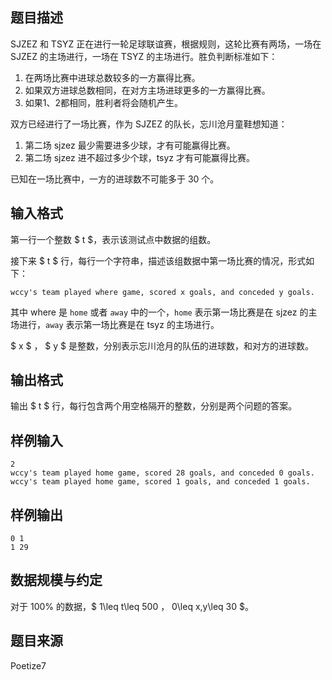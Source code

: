 ## 题目描述

SJZEZ 和 TSYZ 正在进行一轮足球联谊赛，根据规则，这轮比赛有两场，一场在 SJZEZ 的主场进行，一场在 TSYZ 的主场进行。胜负判断标准如下：

1. 在两场比赛中进球总数较多的一方赢得比赛。
2. 如果双方进球总数相同，在对方主场进球更多的一方赢得比赛。
3. 如果1、2都相同，胜利者将会随机产生。

双方已经进行了一场比赛，作为 SJZEZ 的队长，忘川沧月童鞋想知道：

1. 第二场 sjzez 最少需要进多少球，才有可能赢得比赛。
2. 第二场 sjzez 进不超过多少个球，tsyz 才有可能赢得比赛。

已知在一场比赛中，一方的进球数不可能多于 30 个。

## 输入格式

第一行一个整数 $ t $，表示该测试点中数据的组数。

接下来 $ t $ 行，每行一个字符串，描述该组数据中第一场比赛的情况，形式如下：

```
wccy's team played where game, scored x goals, and conceded y goals.
```

其中 where 是 ```home``` 或者 ```away``` 中的一个，```home``` 表示第一场比赛是在 sjzez 的主场进行，```away``` 表示第一场比赛是在 tsyz 的主场进行。

$ x $ ， $ y $ 是整数，分别表示忘川沧月的队伍的进球数，和对方的进球数。

## 输出格式

输出 $ t $ 行，每行包含两个用空格隔开的整数，分别是两个问题的答案。

## 样例输入

```
2
wccy's team played home game, scored 28 goals, and conceded 0 goals.
wccy's team played home game, scored 1 goals, and conceded 1 goals.
```

## 样例输出

```
0 1
1 29
```

## 数据规模与约定

对于 $100\%$ 的数据，$ 1\leq t\leq 500 $，$ 0\leq x,y\leq 30 $。

## 题目来源

Poetize7

